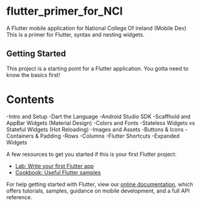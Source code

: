 # flutter_primer_for_NCI

A Flutter mobile application for National College Of Ireland (Mobile Dev)
This is a primer for Flutter, syntax and nesting widgets.

## Getting Started

This project is a starting point for a Flutter application.
You gotta need to know the basics first!

# Contents
   -Intro and Setup
   -Dart the Language
   -Android Studio SDK
   -Scaffhold and AppBar Widgets (Material Design)
   -Colors and Fonts
   -Stateless Widgets vs Stateful Widgets (Hot Reloading)
   -Images and Assets
   -Buttons & Icons
   -Containers & Padding
   -Rows
   -Columns
   -Flutter Shortcuts
   -Expanded Widgets
  

A few resources to get you started if this is your first Flutter project:

- [Lab: Write your first Flutter app](https://flutter.dev/docs/get-started/codelab)
- [Cookbook: Useful Flutter samples](https://flutter.dev/docs/cookbook)

For help getting started with Flutter, view our
[online documentation](https://flutter.dev/docs), which offers tutorials,
samples, guidance on mobile development, and a full API reference.

